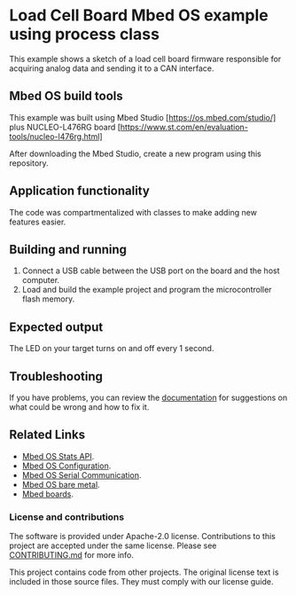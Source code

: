 # Load Cell Board Mbed OS example using process class
This example shows a sketch of a load cell board firmware responsible for acquiring analog data and sending it to a CAN interface.

## Mbed OS build tools

This example was built using Mbed Studio [https://os.mbed.com/studio/] plus NUCLEO-L476RG board [https://www.st.com/en/evaluation-tools/nucleo-l476rg.html]

After downloading the Mbed Studio, create a new program using this repository.

## Application functionality

The code was compartmentalized with classes to make adding new features easier.

## Building and running

1. Connect a USB cable between the USB port on the board and the host computer.
1. Load and build the example project and program the microcontroller flash memory.

## Expected output
The LED on your target turns on and off every 1 second.


## Troubleshooting
If you have problems, you can review the [documentation](https://os.mbed.com/docs/latest/tutorials/debugging.html) for suggestions on what could be wrong and how to fix it.

## Related Links

* [Mbed OS Stats API](https://os.mbed.com/docs/latest/apis/mbed-statistics.html).
* [Mbed OS Configuration](https://os.mbed.com/docs/latest/reference/configuration.html).
* [Mbed OS Serial Communication](https://os.mbed.com/docs/latest/tutorials/serial-communication.html).
* [Mbed OS bare metal](https://os.mbed.com/docs/mbed-os/latest/reference/mbed-os-bare-metal.html).
* [Mbed boards](https://os.mbed.com/platforms/).

### License and contributions

The software is provided under Apache-2.0 license. Contributions to this project are accepted under the same license. Please see [CONTRIBUTING.md](./CONTRIBUTING.md) for more info.

This project contains code from other projects. The original license text is included in those source files. They must comply with our license guide.
